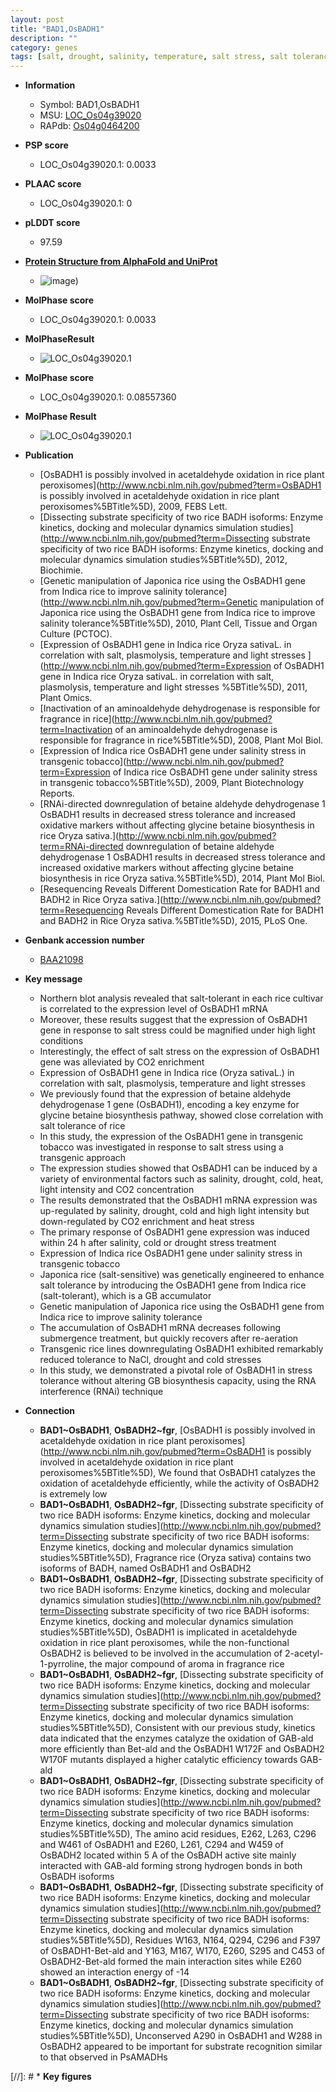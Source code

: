 ```yaml
---
layout: post
title: "BAD1,OsBADH1"
description: ""
category: genes
tags: [salt, drought, salinity, temperature, salt stress, salt tolerance, salinity stress, submergence, tolerance, stress]
---
```


* **Information**  
    + Symbol: BAD1,OsBADH1  
    + MSU: [LOC_Os04g39020](http://rice.plantbiology.msu.edu/cgi-bin/ORF_infopage.cgi?orf=LOC_Os04g39020)  
    + RAPdb: [Os04g0464200](http://rapdb.dna.affrc.go.jp/viewer/gbrowse_details/irgsp1?name=Os04g0464200)  

* **PSP score**  
    + LOC_Os04g39020.1: 0.0033 

* **PLAAC score**  
    + LOC_Os04g39020.1: 0 

* **pLDDT score**
    + 97.59

* **[Protein Structure from AlphaFold and UniProt](https://www.uniprot.org/uniprotkb/O24174/entry#structure)**
    + ![image](https://ricepsp.github.io/images/E-O/AF-O24174-F1.png))

* **MolPhase score**
    + LOC_Os04g39020.1: 0.0033

* **MolPhaseResult**
    + ![LOC_Os04g39020.1](https://ricepsp.github.io/pictures/LOC_Os04g/LOC_Os04g39020.1.png)

* **MolPhase score**
    + LOC_Os04g39020.1: 0.08557360

* **MolPhase Result**
    + ![LOC_Os04g39020.1](https://304243504.github.io/Pictures/LOC_Os04g/LOC_Os04g39020.1.png)

* **Publication**  
    + [OsBADH1 is possibly involved in acetaldehyde oxidation in rice plant peroxisomes](http://www.ncbi.nlm.nih.gov/pubmed?term=OsBADH1 is possibly involved in acetaldehyde oxidation in rice plant peroxisomes%5BTitle%5D), 2009, FEBS Lett.
    + [Dissecting substrate specificity of two rice BADH isoforms: Enzyme kinetics, docking and molecular dynamics simulation studies](http://www.ncbi.nlm.nih.gov/pubmed?term=Dissecting substrate specificity of two rice BADH isoforms: Enzyme kinetics, docking and molecular dynamics simulation studies%5BTitle%5D), 2012, Biochimie.
    + [Genetic manipulation of Japonica rice using the OsBADH1 gene from Indica rice to improve salinity tolerance](http://www.ncbi.nlm.nih.gov/pubmed?term=Genetic manipulation of Japonica rice using the OsBADH1 gene from Indica rice to improve salinity tolerance%5BTitle%5D), 2010, Plant Cell, Tissue and Organ Culture (PCTOC).
    + [Expression of OsBADH1 gene in Indica rice Oryza sativaL. in correlation with salt, plasmolysis, temperature and light stresses ](http://www.ncbi.nlm.nih.gov/pubmed?term=Expression of OsBADH1 gene in Indica rice Oryza sativaL. in correlation with salt, plasmolysis, temperature and light stresses %5BTitle%5D), 2011, Plant Omics.
    + [Inactivation of an aminoaldehyde dehydrogenase is responsible for fragrance in rice](http://www.ncbi.nlm.nih.gov/pubmed?term=Inactivation of an aminoaldehyde dehydrogenase is responsible for fragrance in rice%5BTitle%5D), 2008, Plant Mol Biol.
    + [Expression of Indica rice OsBADH1 gene under salinity stress in transgenic tobacco](http://www.ncbi.nlm.nih.gov/pubmed?term=Expression of Indica rice OsBADH1 gene under salinity stress in transgenic tobacco%5BTitle%5D), 2009, Plant Biotechnology Reports.
    + [RNAi-directed downregulation of betaine aldehyde dehydrogenase 1 OsBADH1 results in decreased stress tolerance and increased oxidative markers without affecting glycine betaine biosynthesis in rice Oryza sativa.](http://www.ncbi.nlm.nih.gov/pubmed?term=RNAi-directed downregulation of betaine aldehyde dehydrogenase 1 OsBADH1 results in decreased stress tolerance and increased oxidative markers without affecting glycine betaine biosynthesis in rice Oryza sativa.%5BTitle%5D), 2014, Plant Mol Biol.
    + [Resequencing Reveals Different Domestication Rate for BADH1 and BADH2 in Rice Oryza sativa.](http://www.ncbi.nlm.nih.gov/pubmed?term=Resequencing Reveals Different Domestication Rate for BADH1 and BADH2 in Rice Oryza sativa.%5BTitle%5D), 2015, PLoS One.

* **Genbank accession number**  
    + [BAA21098](http://www.ncbi.nlm.nih.gov/nuccore/BAA21098)

* **Key message**  
    + Northern blot analysis revealed that salt-tolerant in each rice cultivar is correlated to the expression level of OsBADH1 mRNA
    + Moreover, these results suggest that the expression of OsBADH1 gene in response to salt stress could be magnified under high light conditions
    + Interestingly, the effect of salt stress on the expression of OsBADH1 gene was alleviated by CO2 enrichment
    + Expression of OsBADH1 gene in Indica rice (Oryza sativaL.) in correlation with salt, plasmolysis, temperature and light stresses
    + We previously found that the expression of betaine aldehyde dehydrogenase 1 gene (OsBADH1), encoding a key enzyme for glycine betaine biosynthesis pathway, showed close correlation with salt tolerance of rice
    + In this study, the expression of the OsBADH1 gene in transgenic tobacco was investigated in response to salt stress using a transgenic approach
    + The expression studies showed that OsBADH1 can be induced by a variety of environmental factors such as salinity, drought, cold, heat, light intensity and CO2 concentration
    + The results demonstrated that the OsBADH1 mRNA expression was up-regulated by salinity, drought, cold and high light intensity but down-regulated by CO2 enrichment and heat stress
    + The primary response of OsBADH1 gene expression was induced within 24 h after salinity, cold or drought stress treatment
    + Expression of Indica rice OsBADH1 gene under salinity stress in transgenic tobacco
    + Japonica rice (salt-sensitive) was genetically engineered to enhance salt tolerance by introducing the OsBADH1 gene from Indica rice (salt-tolerant), which is a GB accumulator
    + Genetic manipulation of Japonica rice using the OsBADH1 gene from Indica rice to improve salinity tolerance
    + The accumulation of OsBADH1 mRNA decreases following submergence treatment, but quickly recovers after re-aeration
    + Transgenic rice lines downregulating OsBADH1 exhibited remarkably reduced tolerance to NaCl, drought and cold stresses
    + In this study, we demonstrated a pivotal role of OsBADH1 in stress tolerance without altering GB biosynthesis capacity, using the RNA interference (RNAi) technique

* **Connection**  
    + __BAD1~OsBADH1__, __OsBADH2~fgr__, [OsBADH1 is possibly involved in acetaldehyde oxidation in rice plant peroxisomes](http://www.ncbi.nlm.nih.gov/pubmed?term=OsBADH1 is possibly involved in acetaldehyde oxidation in rice plant peroxisomes%5BTitle%5D), We found that OsBADH1 catalyzes the oxidation of acetaldehyde efficiently, while the activity of OsBADH2 is extremely low
    + __BAD1~OsBADH1__, __OsBADH2~fgr__, [Dissecting substrate specificity of two rice BADH isoforms: Enzyme kinetics, docking and molecular dynamics simulation studies](http://www.ncbi.nlm.nih.gov/pubmed?term=Dissecting substrate specificity of two rice BADH isoforms: Enzyme kinetics, docking and molecular dynamics simulation studies%5BTitle%5D), Fragrance rice (Oryza sativa) contains two isoforms of BADH, named OsBADH1 and OsBADH2
    + __BAD1~OsBADH1__, __OsBADH2~fgr__, [Dissecting substrate specificity of two rice BADH isoforms: Enzyme kinetics, docking and molecular dynamics simulation studies](http://www.ncbi.nlm.nih.gov/pubmed?term=Dissecting substrate specificity of two rice BADH isoforms: Enzyme kinetics, docking and molecular dynamics simulation studies%5BTitle%5D), OsBADH1 is implicated in acetaldehyde oxidation in rice plant peroxisomes, while the non-functional OsBADH2 is believed to be involved in the accumulation of 2-acetyl-1-pyrroline, the major compound of aroma in fragrance rice
    + __BAD1~OsBADH1__, __OsBADH2~fgr__, [Dissecting substrate specificity of two rice BADH isoforms: Enzyme kinetics, docking and molecular dynamics simulation studies](http://www.ncbi.nlm.nih.gov/pubmed?term=Dissecting substrate specificity of two rice BADH isoforms: Enzyme kinetics, docking and molecular dynamics simulation studies%5BTitle%5D), Consistent with our previous study, kinetics data indicated that the enzymes catalyze the oxidation of GAB-ald more efficiently than Bet-ald and the OsBADH1 W172F and OsBADH2 W170F mutants displayed a higher catalytic efficiency towards GAB-ald
    + __BAD1~OsBADH1__, __OsBADH2~fgr__, [Dissecting substrate specificity of two rice BADH isoforms: Enzyme kinetics, docking and molecular dynamics simulation studies](http://www.ncbi.nlm.nih.gov/pubmed?term=Dissecting substrate specificity of two rice BADH isoforms: Enzyme kinetics, docking and molecular dynamics simulation studies%5BTitle%5D), The amino acid residues, E262, L263, C296 and W461 of OsBADH1 and E260, L261, C294 and W459 of OsBADH2 located within 5 A of the OsBADH active site mainly interacted with GAB-ald forming strong hydrogen bonds in both OsBADH isoforms
    + __BAD1~OsBADH1__, __OsBADH2~fgr__, [Dissecting substrate specificity of two rice BADH isoforms: Enzyme kinetics, docking and molecular dynamics simulation studies](http://www.ncbi.nlm.nih.gov/pubmed?term=Dissecting substrate specificity of two rice BADH isoforms: Enzyme kinetics, docking and molecular dynamics simulation studies%5BTitle%5D), Residues W163, N164, Q294, C296 and F397 of OsBADH1-Bet-ald and Y163, M167, W170, E260, S295 and C453 of OsBADH2-Bet-ald formed the main interaction sites while E260 showed an interaction energy of -14
    + __BAD1~OsBADH1__, __OsBADH2~fgr__, [Dissecting substrate specificity of two rice BADH isoforms: Enzyme kinetics, docking and molecular dynamics simulation studies](http://www.ncbi.nlm.nih.gov/pubmed?term=Dissecting substrate specificity of two rice BADH isoforms: Enzyme kinetics, docking and molecular dynamics simulation studies%5BTitle%5D), Unconserved A290 in OsBADH1 and W288 in OsBADH2 appeared to be important for substrate recognition similar to that observed in PsAMADHs

[//]: # * **Key figures**  


